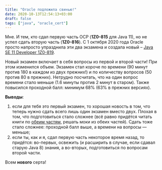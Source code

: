 ```yaml
---
title: "Oracle подложила свинью!"
date: 2020-10-13T12:54:13+03:00
draft: false
tags: ["java", "oracle_cert"]
---
```


Мне. И тем, кто сдал первую часть OCP (**1Z0-815** для Java 11), но не успел сдать вторую часть (**1Z0-816**). С 1 октября 2020 года Oracle просто напросто упразднила эти два экзамена и создала новый – [Java SE 11 Developer 1Z0-819](https://education.oracle.com/product/pexam_1Z0-819).

Новый экзамен включает в себя вопросы из первой и второй части! При этом изменился объем. Экзамен стал короче по времени (90 минут против 180 в каждом из двух прежних!) и по количеству вопросов (50 против 80 в прежних). Нетрудно посчитать, что на один вопрос времени стало меньше (1.6 минуты против 2 минут в старом). Также повысился проходной балл: минимум 68% (63% в прежних версиях).

**Выводы**:
1) если для тебя это первый экзамен, то хорошая новость в том, что теперь нужно сдать всего лишь один экзамен вместо двух. Плохая в том, что подготовиться стало сложнее (всё равно придётся читать книги по [обеим частям](https://www.selikoff.net/2020/08/26/dont-panic-oracle-announces-new-java-ocp-11-exam/), решать моки из обеих частей). Сдать тоже стало сложнее: проходной балл выше, а времени на вопросы — меньше;
2) если ты, как и я, сдал первую часть некоторое время назад, то придётся: во-первых, освежить (и расширить в случае, если сдавал старую Java 8) знания, а во-вторых, подготовиться по вопросам второй части.

Всем **нового** серта!
